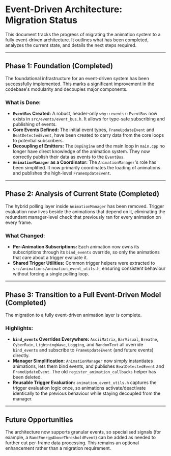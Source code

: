# Event-Driven Architecture: Migration Status

This document tracks the progress of migrating the animation system to a fully event-driven architecture. It outlines what has been completed, analyzes the current state, and details the next steps required.

---

## Phase 1: Foundation (Completed)

The foundational infrastructure for an event-driven system has been successfully implemented. This marks a significant improvement in the codebase's modularity and decouples major components.

### What is Done:
*   **`EventBus` Created:** A robust, header-only `why::events::EventBus` now exists in `src/events/event_bus.h`. It allows for type-safe subscribing and publishing of events.
*   **Core Events Defined:** The initial event types, `FrameUpdateEvent` and `BeatDetectedEvent`, have been created to carry data from the core loops to potential subscribers.
*   **Decoupling of Emitters:** The `DspEngine` and the main loop in `main.cpp` no longer have direct knowledge of the animation system. They now correctly publish their data as events to the `EventBus`.
*   **`AnimationManager` as a Coordinator:** The `AnimationManager`'s role has been simplified. It now primarily coordinates the loading of animations and publishes the high-level `FrameUpdateEvent`.

---

## Phase 2: Analysis of Current State (Completed)

The hybrid polling layer inside `AnimationManager` has been removed. Trigger evaluation now lives beside the animations that depend on it, eliminating the redundant manager-level check that previously ran for every animation on every frame.

### What Changed:
*   **Per-Animation Subscriptions:** Each animation now owns its subscriptions through its `bind_events` override, so only the animations that care about a trigger evaluate it.
*   **Shared Trigger Utilities:** Common trigger helpers were extracted to `src/animations/animation_event_utils.h`, ensuring consistent behaviour without forcing a single polling loop.

---

## Phase 3: Transition to a Full Event-Driven Model (Completed)

The migration to a fully event-driven animation layer is complete.

### Highlights:
*   **`bind_events` Overrides Everywhere:** `AsciiMatrix`, `BarVisual`, `Breathe`, `CyberRain`, `LightningWave`, `Logging`, and `RandomText` all override `bind_events` and subscribe to `FrameUpdateEvent` (and future events) directly.
*   **Manager Simplification:** `AnimationManager` now simply instantiates animations, lets them bind events, and publishes `BeatDetectedEvent` and `FrameUpdateEvent`. The old `register_animation_callbacks` helper has been deleted.
*   **Reusable Trigger Evaluation:** `animation_event_utils.h` captures the trigger evaluation logic once, so animations activate/deactivate identically to the previous behaviour while staying decoupled from the manager.

---

## Future Opportunities

The architecture now supports granular events, so specialised signals (for example, a `BandEnergyAboveThresholdEvent`) can be added as needed to further cut per-frame data processing. This remains an optional enhancement rather than a migration requirement.
